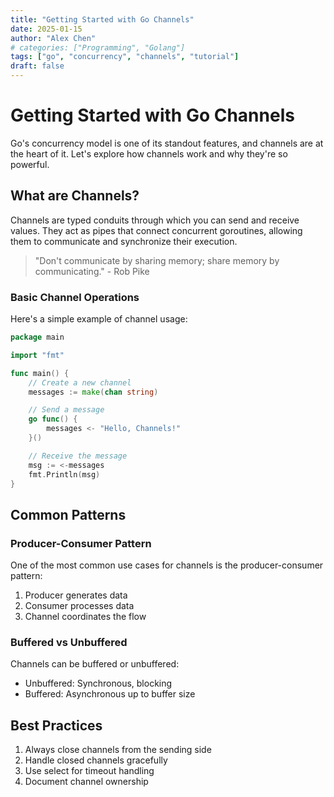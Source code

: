```yaml
---
title: "Getting Started with Go Channels"
date: 2025-01-15
author: "Alex Chen"
# categories: ["Programming", "Golang"]
tags: ["go", "concurrency", "channels", "tutorial"]
draft: false
---
```


# Getting Started with Go Channels

Go's concurrency model is one of its standout features, and channels are at the heart of it. Let's explore how channels work and why they're so powerful.

## What are Channels?

Channels are typed conduits through which you can send and receive values. They act as pipes that connect concurrent goroutines, allowing them to communicate and synchronize their execution.

> "Don't communicate by sharing memory; share memory by communicating." - Rob Pike

### Basic Channel Operations

Here's a simple example of channel usage:

```go
package main

import "fmt"

func main() {
    // Create a new channel
    messages := make(chan string)

    // Send a message
    go func() {
        messages <- "Hello, Channels!"
    }()

    // Receive the message
    msg := <-messages
    fmt.Println(msg)
}
```

## Common Patterns

### Producer-Consumer Pattern

One of the most common use cases for channels is the producer-consumer pattern:

1. Producer generates data
2. Consumer processes data
3. Channel coordinates the flow

### Buffered vs Unbuffered

Channels can be buffered or unbuffered:

* Unbuffered: Synchronous, blocking
* Buffered: Asynchronous up to buffer size

## Best Practices

1. Always close channels from the sending side
2. Handle closed channels gracefully
3. Use select for timeout handling
4. Document channel ownership
